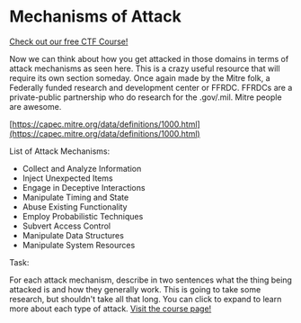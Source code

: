 # Mechanisms of Attack

[Check out our free CTF Course!](https://academy.hoppersroppers.org/mod/page/view.php?id=908)

Now we can think about how you get attacked in those domains in terms of attack mechanisms as seen here. This is a crazy useful resource that will require its own section someday. Once again made by the Mitre folk, a Federally funded research and development center or FFRDC. FFRDCs are a private-public partnership who do research for the .gov/.mil. Mitre people are awesome.


[https://capec.mitre.org/data/definitions/1000.html](https://capec.mitre.org/data/definitions/1000.html)

List of Attack Mechanisms:

* Collect and Analyze Information 
* Inject Unexpected Items 
* Engage in Deceptive Interactions 
* Manipulate Timing and State
* Abuse Existing Functionality
* Employ Probabilistic Techniques 
* Subvert Access Control 
* Manipulate Data Structures 
* Manipulate System Resources 

Task: 

For each attack mechanism, describe in two sentences what the thing being attacked is and how they generally work. This is going to take some research, but shouldn't take all that long. You can click to expand to learn more about each type of attack. 
[Visit the course page!](https://academy.hoppersroppers.org/mod/assign/view.php?id=908)
